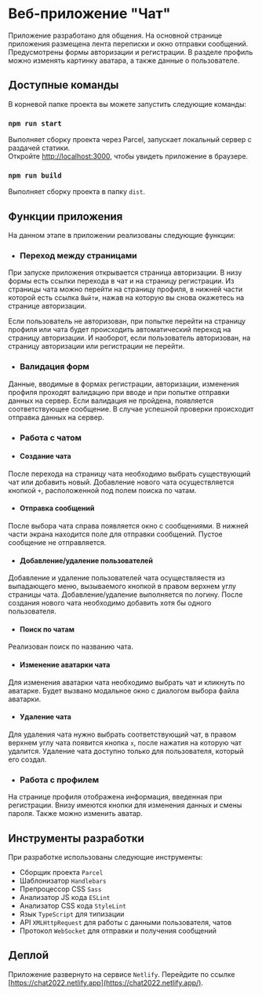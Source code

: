 # Веб-приложение "Чат"

Приложение разработано для общения. На основной странице приложения размещена лента переписки и окно отправки сообщений. Предусмотрены формы авторизации и регистрации. В разделе профиль можно изменять картинку аватара, а также данные о пользователе.

## Доступные команды

В корневой папке проекта вы можете запустить следующие команды:

### `npm run start`

Выполняет сборку проекта через Parcel, запускает локальный сервер с раздачей статики. \
Откройте [http://localhost:3000](http://localhost:3000), чтобы увидеть приложение в браузере.

### `npm run build`

Выполняет сборку проекта в папку `dist`.

## Функции приложения

На данном этапе в приложении реализованы следующие функции:

- ### Переход между страницами

При запуске приложения открывается страница авторизации. В низу формы есть ссылки перехода в чат и на страницу регистрации. Из страницы чата можно перейти на страницу профиля, в нижней части которой есть ссылка `Выйти`, нажав на которую вы снова окажетесь на странице авторизации.

Если пользователь не авторизован, при попытке перейти на страницу профиля или чата будет происходить автоматический переход на страницу авторизации. И наоборот, если пользователь авторизован, на страницу авторизации или регистрации не перейти.

- ### Валидация форм

Данные, вводимые в формах регистрации, авторизации, изменения профиля проходят валидацию при вводе и при попытке отправки данных на сервер. Если валидация не пройдена, появляется соответствующее сообщение. В случае успешной проверки происходит отправка данных на сервер.

- ### Работа с чатом

- #### Создание чата

После перехода на страницу чата необходимо выбрать существующий чат или добавить новый. Добавление нового чата осуществляется кнопкой `+`, расположенной под полем поиска по чатам.

- #### Отправка сообщений

После выбора чата справа появляется окно с сообщениями. В нижней части экрана находится поле для отправки сообщений. Пустое сообщение не отправляется.

- #### Добавление/удаление пользователей

Добавление и удаление пользователей чата осуществляестя из выпадающего меню, вызываемого кнопкой в правом верхнем углу страницы чата. Добавление/удаление выполняется по логину. После создания нового чата необходимо добавить хотя бы одного пользователя.

- #### Поиск по чатам

Реализован поиск по названию чата.

- #### Изменение аватарки чата

Для изменения аватарки чата необходимо выбрать чат и кликнуть по аватарке. Будет вызвано модальное окно с диалогом выбора файла аватарки. 

- #### Удаление чата

Для удаления чата нужно выбрать соответствующий чат, в правом верхнем углу чата появится кнопка `х`, после нажатия на которую чат удалится. Удаление чата доступно только для пользователя, который его создал.

- ### Работа с профилем

На странице профиля отображена информация, введенная при регистрации. Внизу имеются кнопки для изменения данных и смены пароля. Также можно изменить аватар.

## Инструменты разработки

При разработке использованы следующие инструменты:
- Сборщик проекта `Parcel`
- Шаблонизатор `Handlebars`
- Препроцессор CSS `Sass`
- Анализатор JS кода `ESLint`
- Анализатор CSS кода `StyleLint`
- Язык `TypeScript` для типизации
- API `XMLHttpRequest` для работы с данными пользователя, чатов
- Протокол `WebSocket` для отправки и получения сообщений

## Деплой

Приложение развернуто на сервисе `Netlify`. Перейдите по ссылке [https://chat2022.netlify.app](https://chat2022.netlify.app/).